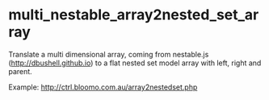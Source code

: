 # multi_nestable_array2nested_set_array
Translate a multi dimensional array, coming from nestable.js (http://dbushell.github.io) to a flat nested set model array with left, right and parent. 

Example: http://ctrl.bloomo.com.au/array2nestedset.php
